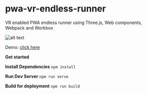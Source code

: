 # pwa-vr-endless-runner
VR enabled PWA endless runner using Three.js, Web components, Webpack and Workbox

![alt text](https://i.ibb.co/7N6vgVQ/alien-runner.jpg)

Demo: [click here](https://onecompileman.com/alien-runner/)

**Get started** 

**Install Dependencies**
```npm install```

**Run Dev Server**
```npm run serve```

**Build for deployment**
```npm run build```

